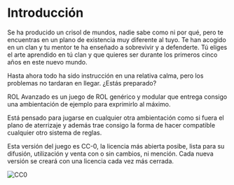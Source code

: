
Introducción
============

Se ha producido un crisol de mundos, nadie sabe como ni por qué, pero te encuentras en un plano de existencia muy diferente al tuyo. Te han acogido en un clan y tu mentor te ha enseñado a sobrevivir y a defenderte. Tú eliges el arte aprendido en tú clan y que quieres ser durante los primeros cinco años en este nuevo mundo.

Hasta ahora todo ha sido instrucción en una relativa calma, pero los problemas no tardaran en llegar. ¿Estás preparado?

ROL Avanzado es un juego de ROL genérico y modular que entrega consigo una ambientación de ejemplo para exprimirlo al máximo.

Está pensado para jugarse en cualquier otra ambientación como si fuera el plano de aterrizaje y además trae consigo la forma de hacer compatible cualquier otro sistema de reglas.

Esta versión del juego es CC-0, la licencia más abierta posibe, lista para su difusión, utilización y venta con o sin cambios, ni mención. Cada nueva versión se creará con una licencia cada vez más cerrada.

<span class="center-align">![CC0](https://rola.multisitio.es/img/jdr/cc0.png)</span>